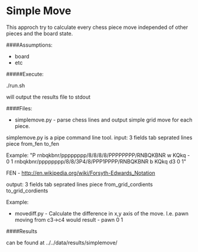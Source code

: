 Simple Move
===========

This approch try to calculate every chess piece move independed of other pieces and the board state.

####Assumptions:

* board 
* etc

#####Execute:

./run.sh

will output the results file to stdout

####Files:

* simplemove.py - parse chess lines and output simple grid move for each piece.

simplemove.py is a pipe command line tool.
input: 
3 fields tab seprated lines  
piece from_fen to_fen

Example:
"P	rnbqkbnr/pppppppp/8/8/8/8/PPPPPPPP/RNBQKBNR w KQkq - 0 1	rnbqkbnr/pppppppp/8/8/3P4/8/PPP1PPPP/RNBQKBNR b KQkq d3 0 1"

FEN  - http://en.wikipedia.org/wiki/Forsyth-Edwards_Notation

output:
3 fields tab seprated lines
piece from_grid_cordients  to_grid_cordients

Example:


* movediff.py -  Calculate the difference in x,y axis of the move. I.e. pawn moving from c3->c4 would result - pawn 0 1


####Results

can be found at ../../data/results/simplemove/
